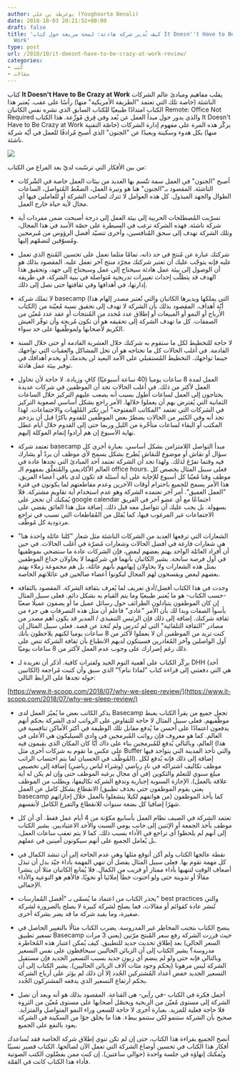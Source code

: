 ```yaml
---
author: يوغرطة بن علي (Youghourta Benali)
date: 2018-10-03 20:21:52+00:00
draft: false
title: 'كيف تُدير شركة هادئة: لمحة سريعة حول كتاب It Doesn''t Have to Be Crazy at
  Work'
type: post
url: /2018/10/it-doesnt-have-to-be-crazy-at-work-review/
categories:
- كُتب
- مقالات
---
```


كتاب **It Doesn't Have to Be Crazy at Work** يقلب مفاهيم ومبادئ عالم الشركات الناشئة (خاصة تلك التي تعتمد "الطريقة الأمريكية" منها) رأسًا على عقب. يُعتبر هذا الكتاب امتدادًا طبيعيًا للكتاب السابق الذي نشره نفس الكاتبان Remote: Office Not Required والذي يدور حول مبدأ العمل عن بُعد وفي فِرق مُوزّعة. هذا الكتاب It Doesn't Have to Be Crazy at Work يركّز هذه المرة على مفهوم إدارة الشركات (خاصّة التقنية منها) بكل هدوء وسكينة وبعيدًا عن "الجنون" الذي أصبح مُرادفًا للعمل في أيّة شركة ناشئة.




[![](https://www.it-scoop.com/wp-content/uploads/2018/10/It-Doesnt-Have-to-Be-Crazy-at-Work.jpg)
](https://www.it-scoop.com/2018/10/it-doesnt-have-to-be-crazy-at-work-review/it-doesnt-have-to-be-crazy-at-work/)




من بين الأفكار التي ترسّبت لديّ بعد الفراغ من الكتاب:




- أصبح "الجنون" في العمل سمة تتّسم بها العديد من بيئات العمل خاصة في الشّركات الناشئة. المقصود بـ"الجنون" هنا هو وتيرة العمل، الضغّط المُتواصل، الساعات الطوال والجهد المبذول. كل هذه العوامل لا تترك لصاحب الشركة أو للعاملين فيها أي مجال لأية حياة خارج العمل.




- تسرّبت المُصطلحات الحربية إلى بيئة العمل إلى درجة أصبحت ضمن مفردات أية شركة ناشئة. فهذه الشركة ترغب في السيطرة على حصّة الأسد في هذا المجال، وتلك الشركة تهدف إلى سحق المُنافسين، وأخرى تتصيّد أفضل الرؤوس من مُبرمجين ومُسوّقين لتضمّهم إليها.




- شركتك عبارة عن مُنتج في حد ذاته، تمامًا مثلما تعمل على تحسين المُنتج الذي تعمل عليه فإنه يتوجّب عليك أن تعتبر شركتك مجرّد منتج آخر تعمل عليه. المقصود بذلك هو أن الوصول إلى بيئة عمل هادئة سيحتاج إلى عمل وسيحتاج إلى جهد، وتحقيق هذا الهدف قد يتطلّب إحداث تغييرات تدريجية مُتواصلة في بنية الشركة، في طريقة إدارتها، في أهدافها وفي ثقافتها حتى تصل إلى ذلك.




- لا تملك شركة basecamp (التي يملكها ويديرها الكاتبان والتي تُعتبر مصدر إلهام هذا الكتاب) أيّة أهداف. المقصود بذلك بأن الشركة لا تهدف إلى تحقيق نسبة مُعيّنة من الأرباح أو النمو أو المبيعات أو إطلاق عدد مُحدد من المُنتجات أو عقد عدد مُعيّن من الصفقات. كل ما تهدف الشركة إلى تحقيقه هو أن تكون مُربحة وأن توفّر العيش الكريم لأصحابها ولموظّفيها على حد سواء.




- لا حاجة للتخطيط لكل ما ستقوم به شركتك خلال العشرية القادمة أو حتى خلال السنة القادمة. في أغلب الحالات كل ما تحتاجه هو أن تحل المشاكل والعقبات التي تواجهك حينما تواجهك. التخطيط المُستقبلي على الأمد البعيد لن يخدمك أو يخدم أهدافك في توفير بيئة عمل هادئة.




- العمل لمدة 8 ساعات يوميا (40 ساعة أسبوعيًا) كافٍ وزيادة. لا حاجة لأن تحاول العمل لأكثر من ذلك. في أغلب الحالات تجد أن الموظفين في شركات عديدة يحتاجون إلى العمل لساعات أطول بسبب أنه يصعب عليهم التركيز خلال الساعات الثمانية التي يُفترض بهم أن يعملوا خلالها. الأمر راجع بشكل أساسي لصعوبة التركيز في الشركات التي تعتمد "المكاتب المفتوحة" أين تكثر المُلهيات والاجتماعات. لهذا تجد أنه وفي الكثير من الحالات يضطرّ بعض الموظّفين للقدوم باكرًا قبل أن يزدحم المكتب أو البقاء لساعات متأخّرة من الليل وربما حتى إلى القدوم خلال أيام عطل نهاية الأسبوع إن هم أرادوا إتمام الموكلة إليهم.




- تعتمد شركة basecamp مبدأ التواصل اللامتزامن بشكل أساسي. بعبارة أخرى كل سؤال أو نقاش أو موضوع للنقاش يُطرح بشكل يسمح لأي موظف أن يردّ أو يشارك فيه وقتما تفرّغ لذلك. ولهذا تجد أن الشركة تعتمد أحد المبادئ التي نجدها عادة في العالم الأكاديمي والمُتعلّق بمفهوم الـ office hours. فعلى سبيل المثال يخصص كل موظف وقتا مُعيّنا كل أسبوع للإجابة على أية أسئلة قد تكون لدى باقي أعضاء الفريق. هذا الأمر يسمح للجميع باحترام أوقات الآخرين وعدم مقاطعتهم لما يكونون في فترة "العمل العميق". أمر آخر تعتمده الشركة وهو عدم استخدام أية تقاويم مشتركة. فلا يُمكنك أن تحجز على google calendar اجتماعًا مع أي عضو آخر في الفريق بسهولة. بل يجب عليك أن تتواصل معه قبل ذلك. إضافة مثل هذا العائق يقضي على الاجتماعات غير المرغوب فيها، كما يُقلل من المُقاطعات التي تسبب في تراجع مردودية كل مُوظّف.




- الشعارات التي ترفعها العديد من الشركات الناشئة مثل شعار "كلنا عائلة واحدة هنا" هي شعارات فارغة في أفضل الحالات وشعارات مُضرّة في أغلب الحالات. في حين أن أفراد العائلة الواحد يهتم بعضهم لبعض، فإن الشركات عادة ما ستضحي بموظفيها في أول فرصة سانحة. يشير الكاتبان بأنهما في شركتهما لا يحاولان خداع الموظفين بمثل هذه الشعارات ولا يحاولان إيهامهم بأنهم عائلة، بل هم مجموعة زملاء يهتم بعضهم لبعض ويفسحون لهم المجال ليكونوا أعضاء صالحين في عائلاتهم الخاصة.




- وجدت في هذا الكتاب أفضل/أدق تعريف لما يُعرف بثقافة الشركة. المقصود بالثقافة -حسب الكتاب- هو ما يُعتبر طبيعيًا وما يتم القيام به بشكل دائم. فعلى سبيل المثال إن كان الموظفون يتبادلون الطرائف حول رسائل عميل ما أو يصفون عميلًا صعبًا بأسوأ الصفات وبدا لك بأن الأمر "عادي" فاعلم أن مثل هذه التصرفات هي جزء من ثقافة شركتك. إضافة إلى ذلك فإن الرئيس التنفيذي / المدير قد يكون أهم مصدر من مصادر "الثقافة التلقائية" التي لم تُدرس ولم تُتخذ عن قصد. فعلى سبيل المثال إن كنت تريد من الموظفين أن لا يعملوا لأكثر من 8 ساعات يوميا لكنهم يلاحظون بأنك أول الواصلين وآخر المُغادرين فسيتكون لديهم الانطباع بأن ثقافة الشركة تنص على ذلك رغم إصرارك على وجوب عدم العمل لأكثر من 8 ساعات يوميًا.




- يركّز الكتاب على أهمية النوم الجيد ولفترات كافية. أذكر أن تغريدة لـ DHH (أحد الكاتبين) هي التي دفعتني إلى قراءة كتاب "لماذا ننام؟" الذي سبق وأن كتبت مُراجعة حوله تجدها على الرابط التالي:




[https://www.it-scoop.com/2018/07/why-we-sleep-review/](https://www.it-scoop.com/2018/07/why-we-sleep-review/)




- يذكر الكاتب بعض ما يُميّز العمل لدى Basecamp تجعل جميع من يقرأ الكتاب يغبط موظّفيهم. فعلى سبيل المثال لا حاجة للتفاوض على الرواتب لدى الشركة بحكم أنهم يدفعون اعتمادًا على أحسن ما يُدفع مقابل تلك الوظيفة في أكثر الأماكن تنافسية في العالم. كما هو معروف فإن رواتب المُبرمجين في وادي السيليكون هي الأعلى في العالم، وبالتالي يُدفع للمُبرمجين بناء على ذاك أيّا كان المكان الذي يقيمون فيه (هذا على عكس ما تقوم به شركات أخرى مثل Buffer والتي تأخذ المدينة التي يتواجد فيها المُوظّف في الحسبان لما يتم احتساب الراتب). إضافة إلى ذلك فإنه يُدفع لكل موظف تكاليف اشتراكه في نادٍ رياضي (وشراء لباس رياضيِ) إضافة إلى تخصيص مبلغ سنوي للتعلم والتكوين (في أي مجال يرغبه الموظف حتى وإن لم يكن له أية علاقة بالعمل). الإجازة السنوية إجبارية وتدفع الشركة تكاليفها، ويطلب من الموظف الانقطاع بشكل كامل عن العمل (يعني يقوم الموظفون حتى بحذف تطبيق basecamp من هواتفهم لكيلا ينشغلوا بالعمل خلال إجازاتهم) كما يأخذ الموظفون شهرًا إضافيا كل بضعة سنوات للانقطاع والتفرغ الكامل لأنفسهم.




- تعتمد الشركة في الصيف نظام العمل بأسابيع مكوّنة من 4 أيام عمل فقط. أي أن كل موظف يأخذ الجمعة أو الإثنين إلى جانب يومي السبت والأحد الاعتياديين. يشير الكتاب إلى أنهم لم يلحظوا أي تراجع في الأداء بسبب ذلك. كما لا يتم تعقب ساعات العمل، بل يُعامل الجميع على أنهم سيكونون أمينين في عملهم.




- نقطة عالجها الكتاب ولم أكن أتوقع مثلها وهي عدم الحاجة إلى أن تنشد الكمال في كل مهمة تقوم بها. فعلى سبيل المثال يفضل أن تنهي المهمة بأداء جيّد بدل أن تبذل أضعاف الوقت لتنهيها بأداء ممتاز أو قريب من الكمال. فلا يُمانع الكاتبان مثلا أن ينشرا مقالًا أو تدوينة حتى ولو احتوت خطأ إملائيا أو نحويًا، فالأهم هو النوعية والأداء الإجمالي.




- يحذر الكتاب من اعتماد ما يُسمّى بـ "أفضل المُمارسات" best practices والتي تُنشر عادة كقوائم أو مقالات، فما يصلح لشركة كبيرة لا يصلح بالضرورة لشركة صغيرة، وما يفيد شركة ما قد يضر بشركة أخرى.




- ينصح الكتاب بتجنب المخاطر غير المدروسة. يضرب الكتاب مثالًا بالتغيير الحاصل في تسعير تطبيق Basecamp حيث قررت الشركة رفع سعر المُنتج مرّتين (يعني 3 مرات السعر الحالي) بعد إطلاق تحديث جديد للتطبيق. كيف يُمكن اعتبار هذه المُخاطرة مدروسة؟ يشير الكتاب إلى أن الزبائن الحاليين سيحافظون على نفس التسعير وبالتالي فإنه حتى ولو لم ينضم أي زبون جديد بسبب التسعير الجديد فإن مستقبل الشركة ليس مرهونا (بحكم وجود مئات آلاف الزبائن الحاليين). يشير الكتاب إلى أن التسعير الجديد خفض أعداد المُشتركين الجُدد إلا أن ذلك لم يؤثر على أرباح الشركة بحكم ارتفاع التسعير الذي يدفعه المشتركون الجُدد.




- أجمل فكرة في الكتاب -في رأيي- هي القناعة. المقصود بذلك هو أنه وبعد أن تصل الشركة إلى مستوى مُعيّن من الربحية ويحصّل أصحابها على مستوى مُعيّن من الثروة فلا حاجة فعلية للمزيد. بعبارة أخرى لا حاجة للسعي وراء النمو المتواصل والمتزايد. صحيح بأن الشركة ستنمو لكن ستنمو ببطء. هذا ما يخلق جوًا من السكينة في الشركة يعود بالنفع على الجميع.




أنصح الجميع بقراءة هذا الكتاب، حتى إن لم تكن تنوي إطلاق شركة الخاصة فقد تُساعدك أفكار هذا الكتاب في تحسين أوضاع الشركة التي تعمل الآن لصالحها. الكتاب قصير نسبيًا ويُمكنك إنهاؤه في جلسة واحدة (حوالي ساعتين). إن كنت ممن يفضّلون الكتب الصوتية فأداء هذا الكتاب كانت في القمّة.
